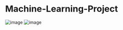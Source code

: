 # Machine-Learning-Project
![image](https://user-images.githubusercontent.com/57868075/125333715-3e2f2580-e353-11eb-9b85-c49d4309cd27.png)
![image](https://user-images.githubusercontent.com/57868075/125333753-47b88d80-e353-11eb-8019-6961ef4b10e8.png)
